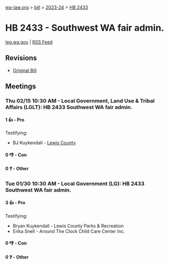 [wa-law.org](/) > [bill](/bill/) > [2023-24](/bill/2023-24/) > [HB 2433](/bill/2023-24/hb/2433/)

# HB 2433 - Southwest WA fair admin.
[leg.wa.gov](https://app.leg.wa.gov/billsummary?BillNumber=2433&Year=2023&Initiative=false) | [RSS Feed](./rss.xml)

## Revisions
* [Original Bill](1/)

## Meetings
### Thu 02/15 10:30 AM - Local Government, Land Use & Tribal Affairs (LGLT): HB 2433 Southwest WA fair admin.
#### 1 👍 - Pro
Testifying:
* BJ Kuykendall - [Lewis County](/org/lewis_county/)

#### 0 👎 - Con

#### 0 ❓ - Other

### Tue 01/30 10:30 AM - Local Government (LG): HB 2433 Southwest WA fair admin.
#### 3 👍 - Pro
Testifying:
* Bryan Kuykendall - Lewis County Parks & Recreation
* Erika Snell - Around The Clock Child Care Center Inc.

#### 0 👎 - Con

#### 0 ❓ - Other
